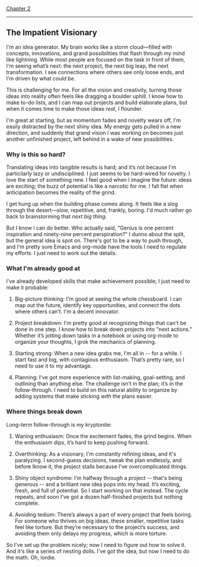 [Chapter 2](vp2.html)

-----

## The Impatient Visionary

I'm an idea generator. My brain works like a storm cloud—filled with concepts, innovations, and grand possibilities that flash through my mind like lightning. While most people are focused on the task in front of them, I'm seeing what’s next: the next project, the next big leap, the next transformation. I see connections where others see only loose ends, and I'm driven by what *could be*.

This is challenging for me. For all the vision and creativity, turning those ideas into reality often feels like dragging a boulder uphill. I know how to make to-do lists, and I can map out projects and build elaborate plans, but when it comes time to make those ideas *real*, I flounder.

I'm great at starting, but as momentum fades and novelty wears off, I'm easily distracted by the next shiny idea. My energy gets pulled in a new direction, and suddenly that grand vision I was working on becomes just another unfinished project, left behind in a wake of new possibilities. 

### Why is this so hard?

Translating ideas into tangible results is hard; and it’s not because I'm particilarly lazy or undisciplined. I just seems to be hard-wired for novelty. I love the start of something new. I feel good when I imagine the future: ideas are exciting; the buzz of potential is like a narcotic for me. I fall flat when anticipation becomes the reality of the grind.

I get hung up when the building phase comes along. It feels like a slog through the desert—slow, repetitive, and, frankly, boring. I'd much rather go back to brainstorming that *next big thing*. 

But I know I can do better. Who actually said, "Genius is one percent inspiration and ninety-nine percent perspiration?" I dunno about the split, but the general idea is spot on. There's got to be a way to push through, and I'm pretty sure Emacs and org-mode have the tools I need to regulate my efforts. I just need to work out the details.

### What I'm already good at

I've already developed skills that make achievement possible; I just need to make it probable:

1. Big-picture thinking: I'm good at seeing the whole chessboard. I can map out the future, identify key opportunities, and connect the dots where others can’t. I'm a decent innovator.

2. Project breakdown: I'm pretty good at recognizing things that can't be done in one step. I know how to break down projects into "next actions." Whether it’s jotting down tasks in a notebook or using org-mode to organize your thoughts, I grok the mechanics of planning.

3. Starting strong: When a new idea grabs me, I'm all in -- for a while. I start fast and big, with contagious enthusiasm. That’s pretty rare, so I need to use it to my advantage.

4. Planning: I've got more experience with list-making, goal-setting, and outlining than anything else. The challenge isn’t in the plan; it’s in the follow-through. I need to build on this natural ability to organize by adding systems that make sticking *with* the plans easier.

### Where things break down

Long-term follow-through is my kryptonite: 

1. Waning enthusiasm: Once the excitement fades, the grind begins. When the enthusiasm dips, it’s hard to keep pushing forward.

2. Overthinking: As a visionary, I'm constantly refining ideas, and it's paralyzing. I second-guess decisions, tweak the plan endlessly, and before Iknow it, the project stalls because I've overcomplicated things.

3. Shiny object syndrome: I'm halfway through a project -- that's being generous -- and a brilliant new idea pops into my head. It’s exciting, fresh, and full of potential. So I start working on that instead. The cycle repeats, and soon I've got a dozen half-finished projects but nothing complete.

4. Avoiding tedium: There’s always a part of every project that feels boring. For someone who thrives on big ideas, these smaller, repetitive tasks feel like torture. But they’re necessary to the project’s success, and avoiding them only delays my progress, which is more torture.

So I've set up the problem nicely; now I need to figure out how to solve it. And it's like a series of nesting dolls. I've got the idea, but now I need to do the math. Oh, lordie.
